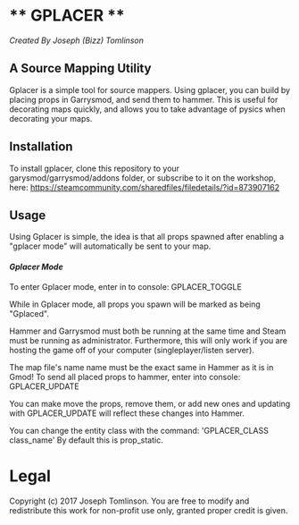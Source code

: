 # ** GPLACER ** #
*_Created By Joseph (Bizz) Tomlinson_*
## A Source Mapping Utility ##
Gplacer is a simple tool for source mappers. Using gplacer, you can build by placing props in Garrysmod, and send them to hammer. This is useful for decorating maps quickly, and allows you to take advantage of pysics when decorating your maps.

## Installation ##
To install gplacer, clone this repository to your garysmod/garrysmod/addons folder, or subscribe to it on the workshop, here: https://steamcommunity.com/sharedfiles/filedetails/?id=873907162

## Usage ##
Using Gplacer is simple, the idea is that all props spawned after enabling a "gplacer mode" will automatically be sent to your map.

#### _Gplacer Mode_ ####
To enter Gplacer mode, enter in to console: GPLACER_TOGGLE

While in Gplacer mode, all props you spawn will be marked as being "Gplaced".

Hammer and Garrysmod must both be running at the same time and Steam must be running as administrator. Furthermore, this will only work if you are hosting the game off of your computer (singleplayer/listen server).

The map file's name name must be the exact same in Hammer as it is in Gmod!
To send all placed props to hammer, enter into console: GPLACER_UPDATE

You can make move the props, remove them, or add new ones and updating with GPLACER_UPDATE will reflect these changes into Hammer.

You can change the entity class with the command: 'GPLACER_CLASS class_name'
By default this is prop_static.

# Legal #
Copyright (c) 2017 Joseph Tomlinson.
You are free to modify and redistribute this work for non-profit use only, granted proper credit is given.
